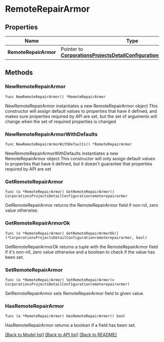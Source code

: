 # RemoteRepairArmor

## Properties

Name | Type | Description | Notes
------------ | ------------- | ------------- | -------------
**RemoteRepairArmor** | Pointer to [**CorporationsProjectsDetailConfigurationremoterepairarmor**](CorporationsProjectsDetailConfigurationremoterepairarmor.md) |  | [optional] 

## Methods

### NewRemoteRepairArmor

`func NewRemoteRepairArmor() *RemoteRepairArmor`

NewRemoteRepairArmor instantiates a new RemoteRepairArmor object
This constructor will assign default values to properties that have it defined,
and makes sure properties required by API are set, but the set of arguments
will change when the set of required properties is changed

### NewRemoteRepairArmorWithDefaults

`func NewRemoteRepairArmorWithDefaults() *RemoteRepairArmor`

NewRemoteRepairArmorWithDefaults instantiates a new RemoteRepairArmor object
This constructor will only assign default values to properties that have it defined,
but it doesn't guarantee that properties required by API are set

### GetRemoteRepairArmor

`func (o *RemoteRepairArmor) GetRemoteRepairArmor() CorporationsProjectsDetailConfigurationremoterepairarmor`

GetRemoteRepairArmor returns the RemoteRepairArmor field if non-nil, zero value otherwise.

### GetRemoteRepairArmorOk

`func (o *RemoteRepairArmor) GetRemoteRepairArmorOk() (*CorporationsProjectsDetailConfigurationremoterepairarmor, bool)`

GetRemoteRepairArmorOk returns a tuple with the RemoteRepairArmor field if it's non-nil, zero value otherwise
and a boolean to check if the value has been set.

### SetRemoteRepairArmor

`func (o *RemoteRepairArmor) SetRemoteRepairArmor(v CorporationsProjectsDetailConfigurationremoterepairarmor)`

SetRemoteRepairArmor sets RemoteRepairArmor field to given value.

### HasRemoteRepairArmor

`func (o *RemoteRepairArmor) HasRemoteRepairArmor() bool`

HasRemoteRepairArmor returns a boolean if a field has been set.


[[Back to Model list]](../README.md#documentation-for-models) [[Back to API list]](../README.md#documentation-for-api-endpoints) [[Back to README]](../README.md)


